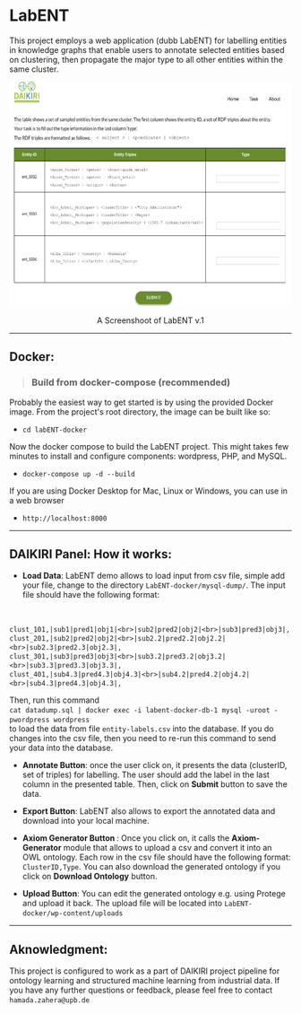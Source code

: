 # LabENT
This project employs a web application (dubb LabENT) for labelling entities in knowledge graphs that enable users to annotate selected entities based on clustering, then propagate the major type to all other entities within the same cluster. 



<p align="center">
<img src="screenshots/labENT1.png" width="800" height="400">
</p>
<p align="center">A Screenshoot of LabENT v.1</p>

---
## Docker:
> ### Build from docker-compose (recommended)
Probably the easiest way to get started is by using the provided Docker image. From the project's root directory, the image can be built like so:
* `cd labENT-docker`

Now the docker compose to build the LabENT project. This might takes few minutes to install and configure components: wordpress, PHP, and MySQL.
* `docker-compose up -d --build` 

If you are using Docker Desktop for Mac, Linux or Windows, you can use in a web browser
* `http://localhost:8000` 
---
## DAIKIRI Panel: How it works:

* <b>Load Data</b>: LabENT demo allows to load input from csv file, simple add your file, change to the directory
`LabENT-docker/mysql-dump/`. The input file should have the following format:
<br>

```
clust_101,|sub1|pred1|obj1|<br>|sub2|pred2|obj2|<br>|sub3|pred3|obj3|,
clust_201,|sub2|pred2|obj2|<br>|sub2.2|pred2.2|obj2.2|<br>|sub2.3|pred2.3|obj2.3|,
clust_301,|sub3|pred3|obj3|<br>|sub3.2|pred3.2|obj3.2|<br>|sub3.3|pred3.3|obj3.3|,
clust_401,|sub4.3|pred4.3|obj4.3|<br>|sub4.2|pred4.2|obj4.2|<br>|sub4.3|pred4.3|obj4.3|,
```

Then, run this command <br>
`cat datadump.sql | docker exec -i labent-docker-db-1 mysql -uroot -pwordpress wordpress` <br> to load the data from file `entity-labels.csv`  into the database. If you do changes into the csv file, then you need to re-run this command to send your data into the database.

* <b>Annotate Button</b>: once the user click on, it presents the data (clusterID, set of triples) for labelling. The user should add the label in the last column in the presented table. Then, click on <b>Submit</b> button to save the data.

* <b>Export Button</b>: LabENT also allows to export the annotated data and download into your local machine.

* <b> Axiom Generator Button </b>: Once you click on, it calls the <b>Axiom-Generator</b> module that allows to upload a csv and convert it into an OWL ontology. Each row in the csv file should have the following format:
`ClusterID,Type`. You can also download the generated ontology if you click on <b>Download Ontology</b> button. 

* <b>Upload Button</b>: You can edit the generated ontology e.g. using Protege and upload it back. The upload file will be located into 
`LabENT-docker/wp-content/uploads`
---
## Aknowledgment: 
This project is configured to work as a part of DAIKIRI project pipeline for ontology learning and structured machine learning from industrial data. If you have any further questions or feedback, please feel free to contact `hamada.zahera@upb.de`





